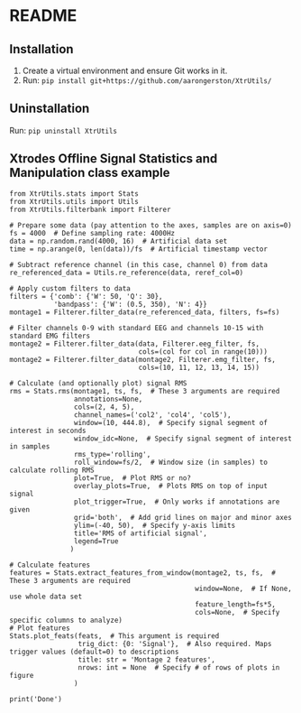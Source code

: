 # README #

## Installation ##

1. Create a virtual environment and ensure Git works in it.
2. Run: `pip install git+https://github.com/aarongerston/XtrUtils/`

## Uninstallation

Run: `pip uninstall XtrUtils`
    
## Xtrodes Offline Signal Statistics and Manipulation class example ##

    from XtrUtils.stats import Stats
    from XtrUtils.utils import Utils
    from XtrUtils.filterbank import Filterer

    # Prepare some data (pay attention to the axes, samples are on axis=0)
    fs = 4000  # Define sampling rate: 4000Hz
    data = np.random.rand(4000, 16)  # Artificial data set
    time = np.arange(0, len(data))/fs  # Artificial timestamp vector

    # Subtract reference channel (in this case, channel 0) from data
    re_referenced_data = Utils.re_reference(data, reref_col=0)

    # Apply custom filters to data
    filters = {'comb': {'W': 50, 'Q': 30},
               'bandpass': {'W': (0.5, 350), 'N': 4}}
    montage1 = Filterer.filter_data(re_referenced_data, filters, fs=fs)

    # Filter channels 0-9 with standard EEG and channels 10-15 with standard EMG filters
    montage2 = Filterer.filter_data(data, Filterer.eeg_filter, fs,
                                    cols=(col for col in range(10)))
    montage2 = Filterer.filter_data(montage2, Filterer.emg_filter, fs,
                                    cols=(10, 11, 12, 13, 14, 15))

    # Calculate (and optionally plot) signal RMS
    rms = Stats.rms(montage1, ts, fs,  # These 3 arguments are required
                    annotations=None,
                    cols=(2, 4, 5),
                    channel_names=('col2', 'col4', 'col5'),
                    window=(10, 444.8),  # Specify signal segment of interest in seconds
                    window_idc=None,  # Specify signal segment of interest in samples
                    rms_type='rolling',
                    roll_window=fs/2,  # Window size (in samples) to calculate rolling RMS
                    plot=True,  # Plot RMS or no?
                    overlay_plots=True,  # Plots RMS on top of input signal
                    plot_trigger=True,  # Only works if annotations are given
                    grid='both',  # Add grid lines on major and minor axes
                    ylim=(-40, 50),  # Specify y-axis limits
                    title='RMS of artificial signal',
                    legend=True
                   )

    # Calculate features
    features = Stats.extract_features_from_window(montage2, ts, fs,  # These 3 arguments are required
                                                  window=None,  # If None, use whole data set
                                                  feature_length=fs*5,
                                                  cols=None,  # Specify specific columns to analyze)
    # Plot features
    Stats.plot_feats(feats,  # This argument is required
                     trig_dict: {0: 'Signal'},  # Also required. Maps trigger values (default=0) to descriptions
                     title: str = 'Montage 2 features',
                     nrows: int = None  # Specify # of rows of plots in figure
                    )

    print('Done')